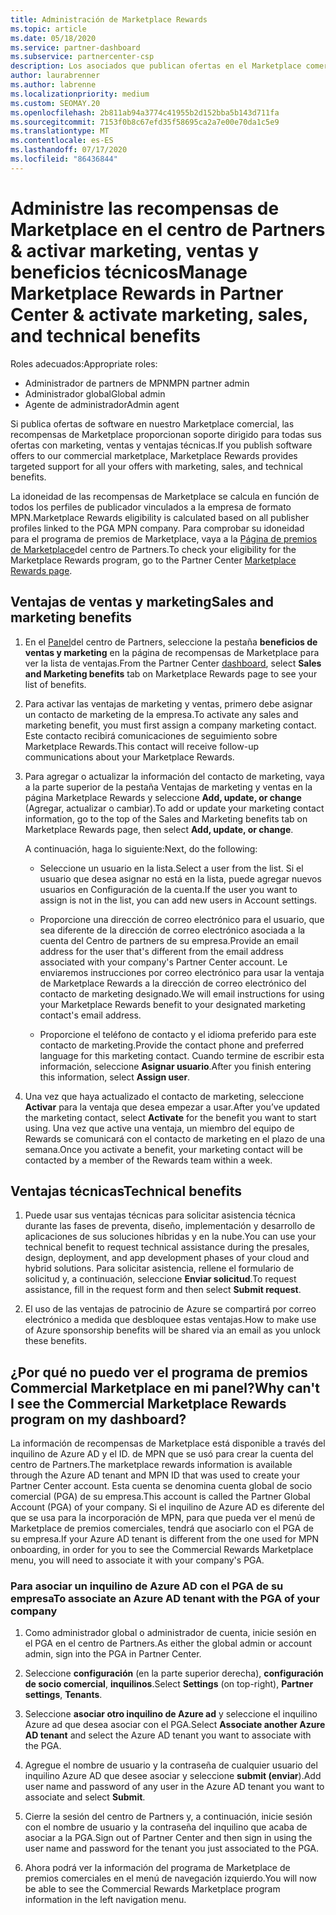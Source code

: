 ```yaml
---
title: Administración de Marketplace Rewards
ms.topic: article
ms.date: 05/18/2020
ms.service: partner-dashboard
ms.subservice: partnercenter-csp
description: Los asociados que publican ofertas en el Marketplace comercial pueden beneficiarse de las ventajas que ofrecen soporte técnico de marketing.
author: laurabrenner
ms.author: labrenne
ms.localizationpriority: medium
ms.custom: SEOMAY.20
ms.openlocfilehash: 2b811ab94a3774c41955b2d152bba5b143d711fa
ms.sourcegitcommit: 7153f0b8c67efd35f58695ca2a7e00e70da1c5e9
ms.translationtype: MT
ms.contentlocale: es-ES
ms.lasthandoff: 07/17/2020
ms.locfileid: "86436844"
---
```

# <a name="manage-marketplace-rewards-in-partner-center--activate-marketing-sales-and-technical-benefits"></a><span data-ttu-id="1652a-103">Administre las recompensas de Marketplace en el centro de Partners & activar marketing, ventas y beneficios técnicos</span><span class="sxs-lookup"><span data-stu-id="1652a-103">Manage Marketplace Rewards in Partner Center & activate marketing, sales, and technical benefits</span></span>

<span data-ttu-id="1652a-104">Roles adecuados:</span><span class="sxs-lookup"><span data-stu-id="1652a-104">Appropriate roles:</span></span>

- <span data-ttu-id="1652a-105">Administrador de partners de MPN</span><span class="sxs-lookup"><span data-stu-id="1652a-105">MPN partner admin</span></span>
- <span data-ttu-id="1652a-106">Administrador global</span><span class="sxs-lookup"><span data-stu-id="1652a-106">Global admin</span></span>
- <span data-ttu-id="1652a-107">Agente de administrador</span><span class="sxs-lookup"><span data-stu-id="1652a-107">Admin agent</span></span>

<span data-ttu-id="1652a-108">Si publica ofertas de software en nuestro Marketplace comercial, las recompensas de Marketplace proporcionan soporte dirigido para todas sus ofertas con marketing, ventas y ventajas técnicas.</span><span class="sxs-lookup"><span data-stu-id="1652a-108">If you  publish software offers to our commercial marketplace, Marketplace Rewards provides targeted support for all your offers with marketing, sales, and technical benefits.</span></span>

<span data-ttu-id="1652a-109">La idoneidad de las recompensas de Marketplace se calcula en función de todos los perfiles de publicador vinculados a la empresa de formato MPN.</span><span class="sxs-lookup"><span data-stu-id="1652a-109">Marketplace Rewards eligibility is calculated based on all publisher profiles linked to the PGA MPN company.</span></span> <span data-ttu-id="1652a-110">Para comprobar su idoneidad para el programa de premios de Marketplace, vaya a la [Página de premios de Marketplace](https://partner.microsoft.com/dashboard/mpn/program/commercialmarketplace)del centro de Partners.</span><span class="sxs-lookup"><span data-stu-id="1652a-110">To check your eligibility for the Marketplace Rewards program, go to the Partner Center [Marketplace Rewards page](https://partner.microsoft.com/dashboard/mpn/program/commercialmarketplace).</span></span>

## <a name="sales-and-marketing-benefits"></a><span data-ttu-id="1652a-111">Ventajas de ventas y marketing</span><span class="sxs-lookup"><span data-stu-id="1652a-111">Sales and marketing benefits</span></span>

1. <span data-ttu-id="1652a-112">En el [Panel](https://partner.microsoft.com/dashboard)del centro de Partners, seleccione la pestaña **beneficios de ventas y marketing** en la página de recompensas de Marketplace para ver la lista de ventajas.</span><span class="sxs-lookup"><span data-stu-id="1652a-112">From the Partner Center [dashboard](https://partner.microsoft.com/dashboard), select **Sales and Marketing benefits** tab on Marketplace Rewards page to see your list of benefits.</span></span> 

2. <span data-ttu-id="1652a-113">Para activar las ventajas de marketing y ventas, primero debe asignar un contacto de marketing de la empresa.</span><span class="sxs-lookup"><span data-stu-id="1652a-113">To activate any sales and marketing benefit, you must first assign a company marketing contact.</span></span> <span data-ttu-id="1652a-114">Este contacto recibirá comunicaciones de seguimiento sobre Marketplace Rewards.</span><span class="sxs-lookup"><span data-stu-id="1652a-114">This contact will receive follow-up communications about your Marketplace Rewards.</span></span>

3. <span data-ttu-id="1652a-115">Para agregar o actualizar la información del contacto de marketing, vaya a la parte superior de la pestaña Ventajas de marketing y ventas en la página Marketplace Rewards y seleccione **Add, update, or change** (Agregar, actualizar o cambiar).</span><span class="sxs-lookup"><span data-stu-id="1652a-115">To add or update your marketing contact information, go to the top of the Sales and Marketing benefits tab on Marketplace Rewards page, then select **Add, update, or change**.</span></span> 

   <span data-ttu-id="1652a-116">A continuación, haga lo siguiente:</span><span class="sxs-lookup"><span data-stu-id="1652a-116">Next, do the following:</span></span>

   - <span data-ttu-id="1652a-117">Seleccione un usuario en la lista.</span><span class="sxs-lookup"><span data-stu-id="1652a-117">Select a user from the list.</span></span> <span data-ttu-id="1652a-118">Si el usuario que desea asignar no está en la lista, puede agregar nuevos usuarios en Configuración de la cuenta.</span><span class="sxs-lookup"><span data-stu-id="1652a-118">If the user you want to assign is not in the list, you can add new users in Account settings.</span></span>

   - <span data-ttu-id="1652a-119">Proporcione una dirección de correo electrónico para el usuario, que sea diferente de la dirección de correo electrónico asociada a la cuenta del Centro de partners de su empresa.</span><span class="sxs-lookup"><span data-stu-id="1652a-119">Provide an email address for the user that's different from the email address associated with your company's Partner Center account.</span></span> <span data-ttu-id="1652a-120">Le enviaremos instrucciones por correo electrónico para usar la ventaja de Marketplace Rewards a la dirección de correo electrónico del contacto de marketing designado.</span><span class="sxs-lookup"><span data-stu-id="1652a-120">We will email instructions for using your Marketplace Rewards benefit to your designated marketing contact's email address.</span></span>

   - <span data-ttu-id="1652a-121">Proporcione el teléfono de contacto y el idioma preferido para este contacto de marketing.</span><span class="sxs-lookup"><span data-stu-id="1652a-121">Provide the contact phone and preferred language for this marketing contact.</span></span> <span data-ttu-id="1652a-122">Cuando termine de escribir esta información, seleccione **Asignar usuario**.</span><span class="sxs-lookup"><span data-stu-id="1652a-122">After you finish entering this information, select **Assign user**.</span></span>

4. <span data-ttu-id="1652a-123">Una vez que haya actualizado el contacto de marketing, seleccione **Activar** para la ventaja que desea empezar a usar.</span><span class="sxs-lookup"><span data-stu-id="1652a-123">After you’ve updated the marketing contact, select **Activate** for the benefit you want to start using.</span></span> <span data-ttu-id="1652a-124">Una vez que active una ventaja, un miembro del equipo de Rewards se comunicará con el contacto de marketing en el plazo de una semana.</span><span class="sxs-lookup"><span data-stu-id="1652a-124">Once you activate a benefit, your marketing contact will be contacted by a member of the Rewards team within a week.</span></span>

## <a name="technical-benefits"></a><span data-ttu-id="1652a-125">Ventajas técnicas</span><span class="sxs-lookup"><span data-stu-id="1652a-125">Technical benefits</span></span>

1. <span data-ttu-id="1652a-126">Puede usar sus ventajas técnicas para solicitar asistencia técnica durante las fases de preventa, diseño, implementación y desarrollo de aplicaciones de sus soluciones híbridas y en la nube.</span><span class="sxs-lookup"><span data-stu-id="1652a-126">You can use your technical benefit to request technical assistance during the presales, design, deployment, and app development phases of your cloud and hybrid solutions.</span></span> <span data-ttu-id="1652a-127">Para solicitar asistencia, rellene el formulario de solicitud y, a continuación, seleccione **Enviar solicitud**.</span><span class="sxs-lookup"><span data-stu-id="1652a-127">To request assistance, fill in the request form and then select **Submit request**.</span></span>

2. <span data-ttu-id="1652a-128">El uso de las ventajas de patrocinio de Azure se compartirá por correo electrónico a medida que desbloquee estas ventajas.</span><span class="sxs-lookup"><span data-stu-id="1652a-128">How to make use of Azure sponsorship benefits will be shared via an email as you unlock these benefits.</span></span>

## <a name="why-cant-i-see-the-commercial-marketplace-rewards-program-on-my-dashboard"></a><span data-ttu-id="1652a-129">¿Por qué no puedo ver el programa de premios Commercial Marketplace en mi panel?</span><span class="sxs-lookup"><span data-stu-id="1652a-129">Why can't I see the Commercial Marketplace Rewards program on my dashboard?</span></span>

<span data-ttu-id="1652a-130">La información de recompensas de Marketplace está disponible a través del inquilino de Azure AD y el ID. de MPN que se usó para crear la cuenta del centro de Partners.</span><span class="sxs-lookup"><span data-stu-id="1652a-130">The marketplace rewards information is available through the Azure AD tenant and MPN ID that was used to create your Partner Center account.</span></span> <span data-ttu-id="1652a-131">Esta cuenta se denomina cuenta global de socio comercial (PGA) de su empresa.</span><span class="sxs-lookup"><span data-stu-id="1652a-131">This account is called the Partner Global Account (PGA) of your company.</span></span> <span data-ttu-id="1652a-132">Si el inquilino de Azure AD es diferente del que se usa para la incorporación de MPN, para que pueda ver el menú de Marketplace de premios comerciales, tendrá que asociarlo con el PGA de su empresa.</span><span class="sxs-lookup"><span data-stu-id="1652a-132">If your Azure AD tenant is different from the  one used for MPN onboarding, in order for you to see the Commercial Rewards Marketplace menu, you will need to associate it with your company's PGA.</span></span>

### <a name="to-associate-an-azure-ad-tenant-with-the-pga-of-your-company"></a><span data-ttu-id="1652a-133">Para asociar un inquilino de Azure AD con el PGA de su empresa</span><span class="sxs-lookup"><span data-stu-id="1652a-133">To associate an Azure AD tenant with the PGA of your company</span></span>

1. <span data-ttu-id="1652a-134">Como administrador global o administrador de cuenta, inicie sesión en el PGA en el centro de Partners.</span><span class="sxs-lookup"><span data-stu-id="1652a-134">As either the global admin or account admin, sign into the PGA in Partner Center.</span></span>

2. <span data-ttu-id="1652a-135">Seleccione **configuración** (en la parte superior derecha), **configuración de socio comercial**, **inquilinos**.</span><span class="sxs-lookup"><span data-stu-id="1652a-135">Select **Settings** (on top-right), **Partner settings**, **Tenants**.</span></span> 

3. <span data-ttu-id="1652a-136">Seleccione **asociar otro inquilino de Azure ad** y seleccione el inquilino Azure ad que desea asociar con el PGA.</span><span class="sxs-lookup"><span data-stu-id="1652a-136">Select **Associate another Azure AD tenant** and select the Azure AD tenant you want to associate with the PGA.</span></span>

4. <span data-ttu-id="1652a-137">Agregue el nombre de usuario y la contraseña de cualquier usuario del inquilino Azure AD que desee asociar y seleccione **submit (enviar**).</span><span class="sxs-lookup"><span data-stu-id="1652a-137">Add user name and password of any user in the Azure AD tenant you want to associate and select **Submit**.</span></span>

5. <span data-ttu-id="1652a-138">Cierre la sesión del centro de Partners y, a continuación, inicie sesión con el nombre de usuario y la contraseña del inquilino que acaba de asociar a la PGA.</span><span class="sxs-lookup"><span data-stu-id="1652a-138">Sign out of Partner Center and then sign in using the user name and password for the tenant you just associated to the PGA.</span></span>

6. <span data-ttu-id="1652a-139">Ahora podrá ver la información del programa de Marketplace de premios comerciales en el menú de navegación izquierdo.</span><span class="sxs-lookup"><span data-stu-id="1652a-139">You will now be able to see the Commercial Rewards Marketplace program information in the left navigation menu.</span></span>

